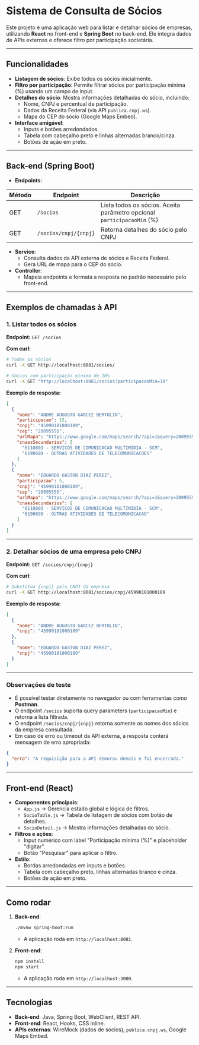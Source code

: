 # Sistema de Consulta de Sócios

Este projeto é uma aplicação web para listar e detalhar sócios de empresas, utilizando **React** no front-end e **Spring Boot** no back-end. Ele integra dados de APIs externas e oferece filtro por participação societária.

---

## Funcionalidades

- **Listagem de sócios**: Exibe todos os sócios inicialmente.  
- **Filtro por participação**: Permite filtrar sócios por participação mínima (%) usando um campo de input.  
- **Detalhes do sócio**: Mostra informações detalhadas do sócio, incluindo:
  - Nome, CNPJ e percentual de participação.
  - Dados da Receita Federal (via API `publica.cnpj.ws`).
  - Mapa do CEP do sócio (Google Maps Embed).  
- **Interface amigável**:
  - Inputs e botões arredondados.
  - Tabela com cabeçalho preto e linhas alternadas branco/cinza.
  - Botões de ação em preto.

---

## Back-end (Spring Boot)

- **Endpoints**:

| Método | Endpoint | Descrição |
|--------|----------|-----------|
| GET | `/socios` | Lista todos os sócios. Aceita parâmetro opcional `participacaoMin` (%) |
| GET | `/socios/cnpj/{cnpj}` | Retorna detalhes do sócio pelo CNPJ |

- **Service**:
  - Consulta dados da API externa de sócios e Receita Federal.
  - Gera URL de mapa para o CEP do sócio.
- **Controller**:
  - Mapeia endpoints e formata a resposta no padrão necessário pelo front-end.

---

## Exemplos de chamadas à API

### 1. Listar todos os sócios

**Endpoint:** `GET /socios`  

**Com curl:**

```bash
# Todos os sócios
curl -X GET http://localhost:8081/socios/

# Sócios com participação mínima de 10%
curl -X GET "http://localhost:8081/socios?participacaoMin=10"
```

**Exemplo de resposta:**

```json
[
  {
    "nome": "ANDRE AUGUSTO GARCEZ BERTOLIN",
    "participacao": 15,
    "cnpj": "45990181000189",
    "cep": "20095555",
    "urlMapa": "https://www.google.com/maps/search/?api=1&query=20095555",
    "cnaesSecundarios": [
      "6110803 - SERVICOS DE COMUNICACAO MULTIMIDIA - SCM",
      "6190699 - OUTRAS ATIVIDADES DE TELECOMUNICACOES"
    ]
  },
  {
    "nome": "EDUARDO GASTON DIAZ PEREZ",
    "participacao": 5,
    "cnpj": "45990181000189",
    "cep": "20095555",
    "urlMapa": "https://www.google.com/maps/search/?api=1&query=20095555",
    "cnaesSecundarios": [
      "6110803 - SERVICOS DE COMUNICACAO MULTIMIDIA - SCM",
      "6190699 - OUTRAS ATIVIDADES DE TELECOMUNICACAO"
    ]
  }
]
```

---

### 2. Detalhar sócios de uma empresa pelo CNPJ

**Endpoint:** `GET /socios/cnpj/{cnpj}`  

**Com curl:**

```bash
# Substitua {cnpj} pelo CNPJ da empresa
curl -X GET http://localhost:8081/socios/cnpj/45990181000189
```

**Exemplo de resposta:**

```json
[
  {
    "nome": "ANDRE AUGUSTO GARCEZ BERTOLIN",
    "cnpj": "45990181000189"
  },
  {
    "nome": "EDUARDO GASTON DIAZ PEREZ",
    "cnpj": "45990181000189"
  }
]
```

---

### Observações de teste

- É possível testar diretamente no navegador ou com ferramentas como **Postman**.  
- O endpoint `/socios` suporta query parameters (`participacaoMin`) e retorna a lista filtrada.  
- O endpoint `/socios/cnpj/{cnpj}` retorna somente os nomes dos sócios da empresa consultada.  
- Em caso de erro ou timeout da API externa, a resposta conterá mensagem de erro apropriada:

```json
{
  "erro": "A requisição para a API demorou demais e foi encerrada."
}
```

---

## Front-end (React)

- **Componentes principais**:
  - `App.js` → Gerencia estado global e lógica de filtros.
  - `SocioTable.js` → Tabela de listagem de sócios com botão de detalhes.
  - `SocioDetail.js` → Mostra informações detalhadas do sócio.  
- **Filtros e ações**:
  - Input numérico com label "Participação mínima (%)" e placeholder "digitar".
  - Botão "Pesquisar" para aplicar o filtro.
- **Estilo**:
  - Bordas arredondadas em inputs e botões.
  - Tabela com cabeçalho preto, linhas alternadas branco e cinza.
  - Botões de ação em preto.

---

## Como rodar

1. **Back-end**:
   ```bash
   ./mvnw spring-boot:run
   ```
   - A aplicação roda em `http://localhost:8081`.

2. **Front-end**:
   ```bash
   npm install
   npm start
   ```
   - A aplicação roda em `http://localhost:3000`.

---

## Tecnologias

- **Back-end**: Java, Spring Boot, WebClient, REST API.  
- **Front-end**: React, Hooks, CSS inline.  
- **APIs externas**: WireMock (dados de sócios), `publica.cnpj.ws`, Google Maps Embed.